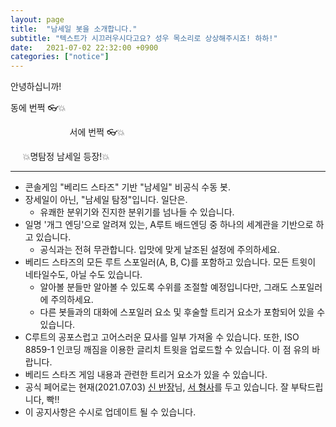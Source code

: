```yaml
---
layout: page
title:  "남세일 봇을 소개합니다."
subtitle: "텍스트가 시끄러우시다고요? 성우 목소리로 상상해주시죠! 하하!"
date:   2021-07-02 22:32:00 +0900
categories: ["notice"]
---
```


안녕하십니까!

동에 번쩍 👓💥

&nbsp;&nbsp;&nbsp;&nbsp;&nbsp;&nbsp;&nbsp;&nbsp;&nbsp;&nbsp;&nbsp;&nbsp;&nbsp;&nbsp;&nbsp;&nbsp;&nbsp;&nbsp;&nbsp;&nbsp;&nbsp;&nbsp;&nbsp;&nbsp;서에 번쩍 👓💥
           
&nbsp;&nbsp;&nbsp;&nbsp;&nbsp;💥명탐정 남세일 등장!💥

- - -
- 콘솔게임 "베리드 스타즈" 기반 "남세일" 비공식 수동 봇.
- 장세일이 아닌, "남세일 탐정"입니다. 일단은.
  - 유쾌한 분위기와 진지한 분위기를 넘나들 수 있습니다.
- 일명 '개그 엔딩'으로 알려져 있는, A루트 배드엔딩 중 하나의 세계관을 기반으로 하고 있습니다.
  - 공식과는 전혀 무관합니다. 입맛에 맞게 날조된 설정에 주의하세요.
- 베리드 스타즈의 모든 루트 스포일러(A, B, C)를 포함하고 있습니다. 모든 트윗이 네타일수도, 아닐 수도 있습니다.
  - 알아볼 분들만 알아볼 수 있도록 수위를 조절할 예정입니다만, 그래도 스포일러에 주의하세요.
  - 다른 봇들과의 대화에 스포일러 요소 및 후술할 트리거 요소가 포함되어 있을 수 있습니다.
- C루트의 공포스럽고 고어스러운 묘사를 일부 가져올 수 있습니다. 또한, ISO 8859-1 인코딩 깨짐을 이용한 글리치 트윗을 업로드할 수 있습니다. 이 점 유의 바랍니다.
- 베리드 스타즈 게임 내용과 관련한 트리거 요소가 있을 수 있습니다.
- 공식 페어로는 현재(2021.07.03) [신 반장](https://twitter.com/ChiefP_Shin)님, [서 형사](https://twitter.com/LoveDetect1ve)를 두고 있습니다. 잘 부탁드립니다, 빡!!
- 이 공지사항은 수시로 업데이트 될 수 있습니다.
